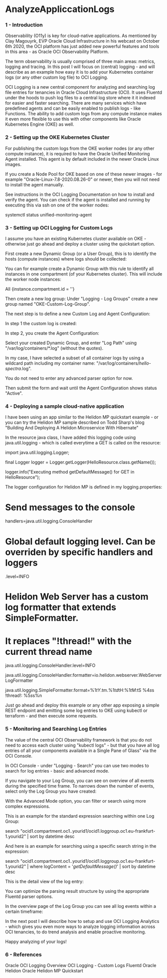 # AnalyzeAppliccationLogs

### 1 - Introduction
Observability (O11y)  is key for cloud-native applications. As mentioned by Clay Magouyrk, EVP Oracle Cloud Infrastructure  in his webcast on October 6th 2020, the OCI platform has just added new powerful features and tools in this area - as Oracle OCI Observability Platform.

The term observability is usually comprised of three main areas: metrics, logging and tracing. In this post I will focus on (central) logging - and will describe as an example how easy it is to add your Kubernetes container logs (or any other custom log file) to OCI Logging.

OCI Logging is a new central component for analyzing and searching log file entries for tenancies in Oracle Cloud Infrastructure (OCI). It uses Fluentd under the hoods to push log files to a central log store where it it indexed for easier and faster searching. There are many services which have predefined agents and can be easily enabled to publish logs - like Functions. The ability to add custom logs from any compute instance makes it even more flexible to use this with other components like Oracle Kubernetes Engine (OKE) as well.

### 2 - Setting up the OKE Kubernetes Cluster
For publishing the custom logs from the OKE worker nodes (or any other compute instance), it is required to have the Oracle Unified Monitoring Agent installed. This agent is by default included in the newer Oracle Linux images.

If you create a Node Pool for OKE based on one of these newer images - for example "Oracle-Linux-7.8-2020.08.26-0" or newer, then you will not need to install the agent manually.

See instructions in the OCI Logging Documentation on how to install and verify the agent. You can check if the agent is installed and running by executing this via ssh on one of the worker nodes:  

systemctl status unified-monitoring-agent
### 3 - Setting up OCI Logging for Custom Logs
I assume you have an existing Kubernetes cluster available on OKE - otherwise just go ahead and deploy a cluster using the quickstart option.

First create a new Dynamic Group (or a User Group), this is to identify the hosts (compute instances) where logs should be collected:

You can for example create a Dynamic Group with this rule to identify all instances in one compartment (of your Kubernetes cluster). This will include the worker node instances:

All {instance.compartment.id = '<your-compartment-ocid>'} 



Then create a new log group:
Under "Logging - Log Groups" create a new group named "OKE-Custom-Log-Group".

The next step is to define a new Custom Log and Agent Configuration:

In step 1 the custom log is created: 



In step 2, you create the Agent Configuration:





Select your created Dynamic Group, and enter "Log Path" using "/var/log/containers/*.log"  (without the quotes). 

In my case, I have selected a subset of all container logs by using a wildcard path including my container name:  "/var/log/containers/*hello-spectra*.log".

You do not need to enter any advanced parser option for now.

Then submit the form and wait until the Agent Configuration shows status "Active".



### 4 - Deploying a sample cloud-native application 
I have been using an app similar to the Helidon MP quickstart example - or you can try the Helidon MP sample described on Todd Sharp's blog "Building And Deploying A Helidon Microservice With Hibernate"

In the resource java class, I have added this logging code using java.util.logging - which is called everytime a GET is called on the resource:

import java.util.logging.Logger;

final Logger logger = Logger.getLogger(HelloResource.class.getName());

logger.info("Executing method getDefaultMessage() for GET in HelloResource");

The logger configuration for Helidon MP is defined in my logging.properties:

# Send messages to the console

handlers=java.util.logging.ConsoleHandler

# Global default logging level. Can be overriden by specific handlers and loggers

.level=INFO

# Helidon Web Server has a custom log formatter that extends SimpleFormatter.

# It replaces "!thread!" with the current thread name

java.util.logging.ConsoleHandler.level=INFO

java.util.logging.ConsoleHandler.formatter=io.helidon.webserver.WebServerLogFormatter

java.util.logging.SimpleFormatter.format=%1$tY.%1$tm.%1$td %1$tH:%1$tM:%1$tS %4$s %3$s !thread!: %5$s%6$s%n 

Just go ahead and deploy this example or any other app exposing a simple REST endpoint and emitting some log entries  to OKE using kubectl or terraform - and then execute some requests.

### 5 - Monitoring and Searching Log Entries
The value of the central OCI Observability framework is that you do not need to access each cluster using "kubectl logs" - but that you have all log entries of all your components available in a Single Pane of Glass" via the OCI Console.

In OCI Console - under "Logging - Search" you can use two modes to search for log entries - basic and advanced mode.

If you navigate to your Log Group, you can see on overview of all events during the specified time frame. To narrows down the number of events, select only the Log Group you have created:



With the Advanced Mode option, you can filter or search using more complex expressions.

This is an example for the standard expression searching within one Log Group:

search "ocid1.compartment.oc1..yourid1/ocid1.loggroup.oc1.eu-frankfurt-1.yourid2" | sort by datetime desc

And here is an example for searching using a specific search string in the expression:

search "ocid1.compartment.oc1..yourid1/ocid1.loggroup.oc1.eu-frankfurt-1.yourid2" | where logContent = '*getDefaultMessage()*' | sort by datetime desc



This is the detail view of the log entry:



You can optimize the parsing result structure by using the appropriate Fluentd parser options.

In the overview page of the Log Group you can see all log events within a certain timeframe:



In the next post I will describe how to setup and use OCI Logging Analytics - which gives you even more ways to analyze logging information across OCI tenancies, to do trend analysis and enable proactive monitoring.

Happy analyzing of your logs!

### 6 - References
Oracle OCI Logging Overview
OCI Logging - Custom Logs
Fluentd 
Oracle Helidon
Oracle Helidon MP Quickstart
